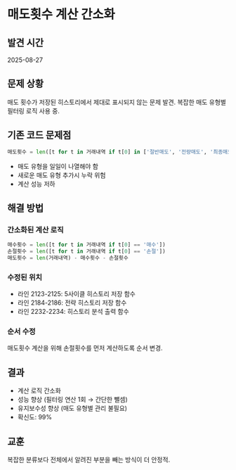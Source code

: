 # 매도횟수 계산 간소화

## 발견 시간
2025-08-27

## 문제 상황
매도 횟수가 저장된 히스토리에서 제대로 표시되지 않는 문제 발견.
복잡한 매도 유형별 필터링 로직 사용 중.

## 기존 코드 문제점
```python
매도횟수 = len([t for t in 거래내역 if t[0] in ['절반매도', '전량매도', '최종매도', '수익매도', '고무줄매도', '트레일링스탑']])
```
- 매도 유형을 일일이 나열해야 함
- 새로운 매도 유형 추가시 누락 위험
- 계산 성능 저하

## 해결 방법

### 간소화된 계산 로직
```python
매수횟수 = len([t for t in 거래내역 if t[0] == '매수'])
손절횟수 = len([t for t in 거래내역 if t[0] == '손절'])
매도횟수 = len(거래내역) - 매수횟수 - 손절횟수
```

### 수정된 위치
- 라인 2123-2125: 5사이클 히스토리 저장 함수
- 라인 2184-2186: 전략 히스토리 저장 함수  
- 라인 2232-2234: 히스토리 분석 출력 함수

### 순서 수정
매도횟수 계산을 위해 손절횟수를 먼저 계산하도록 순서 변경.

## 결과
- 계산 로직 간소화
- 성능 향상 (필터링 연산 1회 → 간단한 뺄셈)
- 유지보수성 향상 (매도 유형별 관리 불필요)
- 확신도: 99%

## 교훈
복잡한 분류보다 전체에서 알려진 부분을 빼는 방식이 더 안정적.